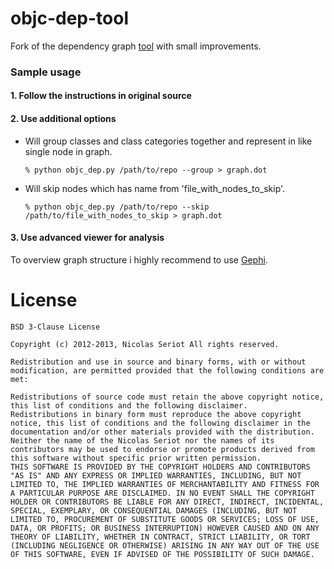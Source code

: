 # objc-dep-tool

Fork of the dependency graph [tool](https://github.com/nst/objc_dep) with small improvements.

### Sample usage

#### 1. Follow the instructions in original source

#### 2. Use additional options

- Will group classes and class categories together and represent in like single node in graph.

  `% python objc_dep.py /path/to/repo --group > graph.dot`

- Will skip nodes which has name from 'file_with_nodes_to_skip'.

  `% python objc_dep.py /path/to/repo --skip /path/to/file_with_nodes_to_skip > graph.dot`

#### 3. Use advanced viewer for analysis

To overview graph structure i highly recommend to use [Gephi](https://gephi.org/).

# License

    BSD 3-Clause License

    Copyright (c) 2012-2013, Nicolas Seriot All rights reserved.

    Redistribution and use in source and binary forms, with or without modification, are permitted provided that the following conditions are met:

    Redistributions of source code must retain the above copyright notice, this list of conditions and the following disclaimer.
    Redistributions in binary form must reproduce the above copyright notice, this list of conditions and the following disclaimer in the documentation and/or other materials provided with the distribution.
    Neither the name of the Nicolas Seriot nor the names of its contributors may be used to endorse or promote products derived from this software without specific prior written permission.
    THIS SOFTWARE IS PROVIDED BY THE COPYRIGHT HOLDERS AND CONTRIBUTORS "AS IS" AND ANY EXPRESS OR IMPLIED WARRANTIES, INCLUDING, BUT NOT LIMITED TO, THE IMPLIED WARRANTIES OF MERCHANTABILITY AND FITNESS FOR A PARTICULAR PURPOSE ARE DISCLAIMED. IN NO EVENT SHALL THE COPYRIGHT HOLDER OR CONTRIBUTORS BE LIABLE FOR ANY DIRECT, INDIRECT, INCIDENTAL, SPECIAL, EXEMPLARY, OR CONSEQUENTIAL DAMAGES (INCLUDING, BUT NOT LIMITED TO, PROCUREMENT OF SUBSTITUTE GOODS OR SERVICES; LOSS OF USE, DATA, OR PROFITS; OR BUSINESS INTERRUPTION) HOWEVER CAUSED AND ON ANY THEORY OF LIABILITY, WHETHER IN CONTRACT, STRICT LIABILITY, OR TORT (INCLUDING NEGLIGENCE OR OTHERWISE) ARISING IN ANY WAY OUT OF THE USE OF THIS SOFTWARE, EVEN IF ADVISED OF THE POSSIBILITY OF SUCH DAMAGE.
